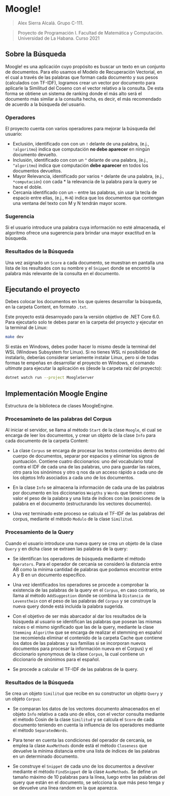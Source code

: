 # Moogle!

> Alex Sierra Alcalá. Grupo C-111.

> Proyecto de Programación I. Facultad de Matemática y Computación.
> Universidad de La Habana. Curso 2021

## Sobre la Búsqueda

Moogle! es una aplicación cuyo propósito es buscar un texto en un conjunto de documentos. Para ello usamos el Modelo de Recuperación Vectorial, en el cual a través de las palabras que forman cada documento y sus pesos (calculados con TF-IDF), logramos crear un vector por documento para aplicarle la Similitud del Coseno con el vector relativo a la consulta. De esta forma se obtiene un sistema de ranking donde el más alto será el documento más similar a la consulta hecha, es decir, el más recomendado de acuerdo a la búsqueda del usuario.

### Operadores

El proyecto cuenta con varios operadores para mejorar la búsqueda del usuario:

* Exclusión, identificado con con un `!` delante de una palabra, (e.j., `!algoritmo`) indica que computación **no debe aparecer** en ningún documento devuelto.
* Inclusión, identificado con con un `^` delante de una palabra, (e.j., `^algoritmo`) indica que computación **debe aparecer** en todos los documentos devueltos.
* Mayor Relevancia, identificado por varios `*` delante de una palabra, (e.j., `*computación`) con cada * la relevancia de la palabra para la query se hace el doble.
* Cercanía identificado con un `~` entre las palabras, sin usar la tecla de espacio entre ellas, (e.j., `M~N`) indica que los documentos que contengan una ventana del texto con M y N tendrán mayor score.

### Sugerencia

Si el usuario introduce una palabra cuya información no esté almacenada, el algoritmo ofrece una sugerencia para brindar una mayor exactitud en la búsqueda.

### Resultados de la Búsqueda

Una vez asignado un `Score` a cada documento, se muestran en pantalla una lista de los resultados con su nombre y el `Snippet` donde se encontró la palabra más relevante de la consulta en el documento.

## Ejecutando el proyecto

Debes colocar los documentos en los que quieres desarrollar la búsqueda, en la carpeta Content, en formato `.txt`.

Este proyecto está desarroyado para la versión objetivo de .NET Core 6.0. Para ejecutarlo solo te debes parar en la carpeta del proyecto y ejecutar en la terminal de Linux:

```bash
make dev
```

Si estás en Windows, debes poder hacer lo mismo desde la terminal del WSL (Windows Subsystem for Linux). Si no tienes WSL ni posibilidad de instalarlo, deberías considerar seriamente instalar Linux, pero si de todas formas te empeñas en desarrollar el proyecto en Windows, el comando *ultimate* para ejecutar la aplicación es (desde la carpeta raíz del proyecto):

```bash
dotnet watch run --project MoogleServer
```

## Implementación Moogle Engine

Estructura de la biblioteca de clases MoogleEngine.

### Procesamineto de las palabras del Corpus

Al iniciar el servidor, se llama al método `Start` de la clase `Moogle`, el cual se encarga de leer los documentos, y crear un objeto de la clase `Info` para cada documento de la carpeta Content:

* La clase `Corpus` se encarga de procesar los textos contenidos dentro del cuerpo de documentos, separar por espacios y eliminar los signos de puntuación. Contiene cuatro diccionarios: uno del vocabulario total contra el IDF de cada una de las palabras, uno para guardar las raíces, otro para los sinónimos y otro q nos da un acceso rápido a cada uno de los objetos Info asociados a cada uno de los documentos.

* En la clase `Info` se almacena la información de cada una de las palabras por documento en los diccionarios `Weigths` y `Words` que tienen como valor  el peso de la palabra y una lista de índices con las posiciones de la palabra en el documento (estructurando los vectores documento).

* Una vez terminado este proceso se calcula el TF-IDF de las palabras del corpus, mediante el método `Modulo` de la clase `Similitud`.

### Procesamiento de la Query

Cuando el usuario introduce una nueva query se crea un objeto de la clase `Query` y en dicha clase se extraen las palabras de la query:

* Se identifican los operadores de búsqueda mediante el método `Operators`. Para el operador de cercanía se consideró la distancia entre AB como la mínima cantidad de palabras que podamos encontrar entre A y B en un documento específico.

* Una vez identificados los operadores se procede a comprobar la existencia de las palabras de la query en el `Corpus`, en caso contrario, se llama al método `AddSuggestion` donde se combina la `Distancia de Levensthein` con el peso de las palabras del `Corpus` y se construye la nueva query donde está incluida la palabra sugerida.

* Con el objetivo de ser más abarcador al dar los resultados de la búsqueda al usuario se identifican las palabras que posean las mismas raíces o el mismo significado que las de la query, mediante la clase `Stemming Algorithm` que se encarga de realizar el stemming en español (se recomienda eliminar el contenido de la carpeta Cache que contiene los datos de las palabras y sus familias si se incorporan nuevos documentos para procesar la información nueva en el Corpus) y el diccionario synonymous de la clase `Corpus`, la cual contiene un diccionario de sinónimos para el español.

* Se procede a calcular el TF-IDF de las palabras de la query.

### Resultados de la Búsqueda

Se crea un objeto `Similitud` que recibe en su constructor un objeto `Query` y un objeto `Corpus`:

* Se comparan los datos de los vectores documento almacenados en el objeto `Info` relativo a cada uno de ellos, con el vector consulta mediante el método Cosin de la clase `Similitud` y se calcula el `Score` de cada documento teniendo en cuenta la influencia de los operadores mediante el método `SeparatedWords`.

* Para tener en cuenta las condiciones del operador de cercanía, se emplea la clase `AuxMethods` donde está el método `Closeness` que devuelve la mínima distancia entre una lista de índices de las palabras en un determinado documento.

* Se construye el `Snippet` de cada uno de los documentos a devolver mediante el método `FindSnippet` de la clase `AuxMethods`. Se define un tamaño máximo de 10 palabras para la línea, luego entre las palabras del query que están en el documento, se selcciona la que más peso tenga y se devuelve una línea random en la que aparezca. 